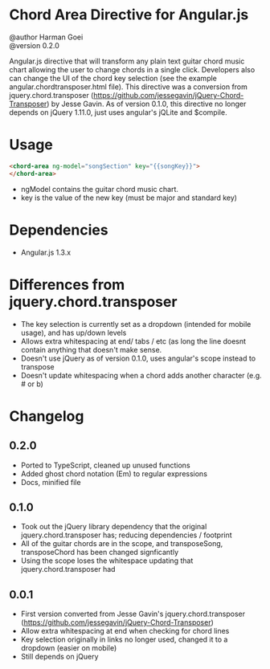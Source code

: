 Chord Area Directive for Angular.js
===================
@author Harman Goei<br>
@version 0.2.0

Angular.js directive that will transform any plain text guitar chord music chart allowing the user to change chords in a single click. Developers also can change the UI of the chord key selection (see the example angular.chordtransposer.html file). This directive was a conversion from jquery.chord.transposer (https://github.com/jessegavin/jQuery-Chord-Transposer) by Jesse Gavin. As of version 0.1.0, this directive no longer depends on jQuery 1.11.0, just uses angular's jQLite and $compile.

Usage
===
```html
<chord-area ng-model="songSection" key="{{songKey}}">
</chord-area>
```

* ngModel contains the guitar chord music chart.
* key is the value of the new key (must be major and standard key)


Dependencies
===
* Angular.js 1.3.x


Differences from jquery.chord.transposer
===
* The key selection is currently set as a dropdown (intended for mobile usage), and has up/down levels
* Allows extra whitespacing at end/ tabs / etc (as long the line doesnt contain anything that doesn't make sense.
* Doesn't use jQuery as of version 0.1.0, uses angular's scope instead to transpose
* Doesn't update whitespacing when a chord adds another character (e.g. # or b)

Changelog
===
0.2.0
---
* Ported to TypeScript, cleaned up unused functions
* Added ghost chord notation (Em) to regular expressions
* Docs, minified file

0.1.0
---
* Took out the jQuery library dependency that the original jquery.chord.transposer has; reducing dependencies / footprint
* All of the guitar chords are in the scope, and transposeSong, transposeChord has been changed signficantly
* Using the scope loses the whitespace updating that jquery.chord.transposer had


0.0.1
---
* First version converted from Jesse Gavin's jquery.chord.transposer (https://github.com/jessegavin/jQuery-Chord-Transposer)
* Allow extra whitespacing at end when checking for chord lines
* Key selection originally in links no longer used, changed it to a dropdown (easier on mobile)
* Still depends on jQuery

